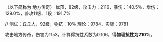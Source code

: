 （以下简称为 地方传奇）
优菈，82级，攻击力：2116，暴伤：140.5%，增伤：129.0%，普攻11级、1段：191.7%

// 测试：丘丘人，92级，物抗：10%
理论：9784，实际：9781

攻击地方传奇，伤害为1153，计算得抗性系数为0.106，得**物理抗性为210%**。
